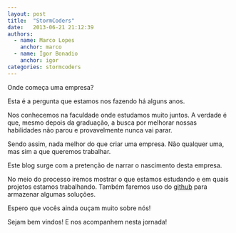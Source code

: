 ```yaml
---
layout: post
title:  "StormCoders"
date:   2013-06-21 21:12:39
authors:
  - name: Marco Lopes
    anchor: marco
  - name: Ígor Bonadio
    anchor: igor
categories: stormcoders
---
```


Onde começa uma empresa?

Esta é a pergunta que estamos nos fazendo há alguns anos.

Nos conhecemos na faculdade onde estudamos muito juntos. A verdade é que, mesmo depois da graduação, a busca por melhorar nossas habilidades não parou e provavelmente nunca vai parar.

Sendo assim, nada melhor do que criar uma empresa. Não qualquer uma, mas sim a que queremos trabalhar.

Este blog surge com a pretenção de narrar o nascimento desta empresa.

No meio do processo iremos mostrar o que estamos estudando e em quais projetos estamos trabalhando. Também faremos uso do [github][github-stormcoders] para armazenar algumas soluções.

Espero que vocês ainda ouçam muito sobre nós!

Sejam bem vindos! E nos acompanhem nesta jornada!

[github-stormcoders]: https://github.com/stormcoders

<!-- break -->